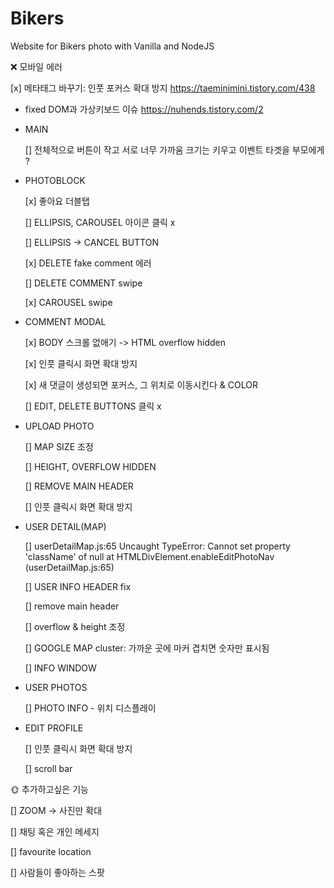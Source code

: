 # Bikers

Website for Bikers photo with Vanilla and NodeJS

❌ 모바일 에러

[x] 메타태그 바꾸기: 인풋 포커스 확대 방지
https://taeminimini.tistory.com/438

- fixed DOM과 가상키보드 이슈
  https://nuhends.tistory.com/2

- MAIN

  [] 전체적으로 버튼이 작고 서로 너무 가까움
  크기는 키우고 이벤트 타겟을 부모에게 ?

- PHOTOBLOCK

  [x] 좋아요 더블탭

  [] ELLIPSIS, CAROUSEL 아이콘 클릭 x

  [] ELLIPSIS -> CANCEL BUTTON

  [x] DELETE fake comment 에러

  [] DELETE COMMENT swipe

  [x] CAROUSEL swipe

- COMMENT MODAL

  [x] BODY 스크롤 없애기 -> HTML overflow hidden

  [x] 인풋 클릭시 화면 확대 방지

  [x] 새 댓글이 생성되면 포커스, 그 위치로 이동시킨다 & COLOR

  [] EDIT, DELETE BUTTONS 클릭 x

- UPLOAD PHOTO

  [] MAP SIZE 조정

  [] HEIGHT, OVERFLOW HIDDEN

  [] REMOVE MAIN HEADER

  [] 인풋 클릭시 화면 확대 방지

- USER DETAIL(MAP)

  [] userDetailMap.js:65 Uncaught TypeError: Cannot set property 'className' of null
  at HTMLDivElement.enableEditPhotoNav (userDetailMap.js:65)

  [] USER INFO HEADER fix

  [] remove main header

  [] overflow & height 조정

  [] GOOGLE MAP cluster: 가까운 곳에 마커 겹치면 숫자만 표시됨

  [] INFO WINDOW

- USER PHOTOS

  [] PHOTO INFO - 위치 디스플레이

- EDIT PROFILE

  [] 인풋 클릭시 화면 확대 방지

  [] scroll bar

🌞 추가하고싶은 기능

[] ZOOM -> 사진만 확대

[] 채팅 혹은 개인 메세지

[] favourite location

[] 사람들이 좋아하는 스팟
